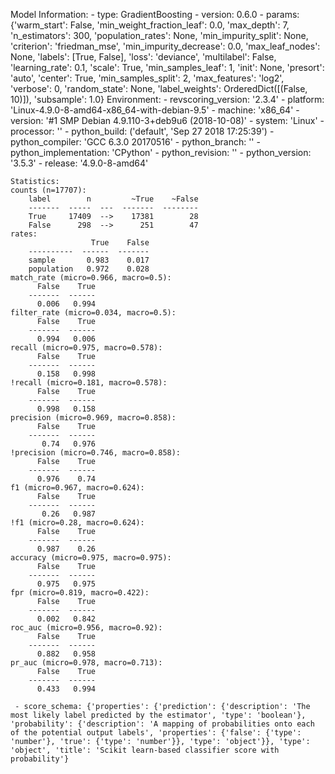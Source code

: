 Model Information:
	 - type: GradientBoosting
	 - version: 0.6.0
	 - params: {'warm_start': False, 'min_weight_fraction_leaf': 0.0, 'max_depth': 7, 'n_estimators': 300, 'population_rates': None, 'min_impurity_split': None, 'criterion': 'friedman_mse', 'min_impurity_decrease': 0.0, 'max_leaf_nodes': None, 'labels': [True, False], 'loss': 'deviance', 'multilabel': False, 'learning_rate': 0.1, 'scale': True, 'min_samples_leaf': 1, 'init': None, 'presort': 'auto', 'center': True, 'min_samples_split': 2, 'max_features': 'log2', 'verbose': 0, 'random_state': None, 'label_weights': OrderedDict([(False, 10)]), 'subsample': 1.0}
	Environment:
	 - revscoring_version: '2.3.4'
	 - platform: 'Linux-4.9.0-8-amd64-x86_64-with-debian-9.5'
	 - machine: 'x86_64'
	 - version: '#1 SMP Debian 4.9.110-3+deb9u6 (2018-10-08)'
	 - system: 'Linux'
	 - processor: ''
	 - python_build: ('default', 'Sep 27 2018 17:25:39')
	 - python_compiler: 'GCC 6.3.0 20170516'
	 - python_branch: ''
	 - python_implementation: 'CPython'
	 - python_revision: ''
	 - python_version: '3.5.3'
	 - release: '4.9.0-8-amd64'
	
	Statistics:
	counts (n=17707):
		label        n         ~True    ~False
		-------  -----  ---  -------  --------
		True     17409  -->    17381        28
		False      298  -->      251        47
	rates:
		              True    False
		----------  ------  -------
		sample       0.983    0.017
		population   0.972    0.028
	match_rate (micro=0.966, macro=0.5):
		  False    True
		-------  ------
		  0.006   0.994
	filter_rate (micro=0.034, macro=0.5):
		  False    True
		-------  ------
		  0.994   0.006
	recall (micro=0.975, macro=0.578):
		  False    True
		-------  ------
		  0.158   0.998
	!recall (micro=0.181, macro=0.578):
		  False    True
		-------  ------
		  0.998   0.158
	precision (micro=0.969, macro=0.858):
		  False    True
		-------  ------
		   0.74   0.976
	!precision (micro=0.746, macro=0.858):
		  False    True
		-------  ------
		  0.976    0.74
	f1 (micro=0.967, macro=0.624):
		  False    True
		-------  ------
		   0.26   0.987
	!f1 (micro=0.28, macro=0.624):
		  False    True
		-------  ------
		  0.987    0.26
	accuracy (micro=0.975, macro=0.975):
		  False    True
		-------  ------
		  0.975   0.975
	fpr (micro=0.819, macro=0.422):
		  False    True
		-------  ------
		  0.002   0.842
	roc_auc (micro=0.956, macro=0.92):
		  False    True
		-------  ------
		  0.882   0.958
	pr_auc (micro=0.978, macro=0.713):
		  False    True
		-------  ------
		  0.433   0.994
	
	 - score_schema: {'properties': {'prediction': {'description': 'The most likely label predicted by the estimator', 'type': 'boolean'}, 'probability': {'description': 'A mapping of probabilities onto each of the potential output labels', 'properties': {'false': {'type': 'number'}, 'true': {'type': 'number'}}, 'type': 'object'}}, 'type': 'object', 'title': 'Scikit learn-based classifier score with probability'}

